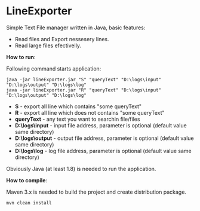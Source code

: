 LineExporter
=======

Simple Text File manager written in Java, basic features:

* Read files and Export nessesery lines.
* Read large files efectivelly.

**How to run**:

Following command starts application:
 
    java -jar lineExporter.jar "S" "queryText" "D:\logs\input" "D:\logs\output" "D:\logs\log"
    java -jar lineExporter.jar "R" "queryText" "D:\logs\input" "D:\logs\output" "D:\logs\log"


* **S** - export all line which contains "some queryText"
* **R** - export all line which does not contains "some queryText"
* **queryText** - any text you want to searchin file/files
* **D:\logs\input** - input file address, parameter is optional (default value same directory)
* **D:\logs\output** - output file address, parameter is optional (default value same directory)
* **D:\logs\log** - log file address, parameter is optional (default value same directory)

Obviously Java (at least 1.8) is needed to run the application.

**How to compile**:

Maven 3.x is needed to build the project and create distribution package.
 
    mvn clean install
